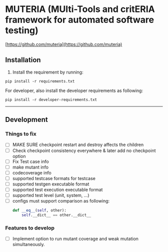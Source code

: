 # MUTERIA (MUlti-Tools and critERIA framework for automated software testing)
[https://github.com/muteria](https://github.com/muteria)

## Installation
1. Install the requirement by running: 
```
pip install -r requirements.txt
```
For developer, also install the developer requirements as following:
```
pip install -r developer-requirements.txt
```

---
## Development
### Things to fix
- [ ] MAKE SURE checkpoint restart and destroy affects the children
- [ ] Check checkpoint consistency everywhere & later add no checkpoint option
- [ ] Fix Test case info
- [ ] make mutant info
- [ ] codecoverage info
- [ ] supported testcase formats for testcase
- [ ] supported testgen executable format
- [ ] supported test execution executable format
- [ ] supported test level (unit, system, ...)
- [ ] configs must support comparison as following:
  ```python
  def __eq__(self, other):
      self.__dict__ == other.__dict__
  ```
### Features to develop
- [ ] Implement option to run mutant coverage and weak mutation simultaneously.